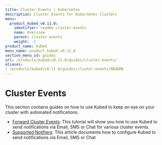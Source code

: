 ```yaml
---
title: Cluster Events | Kubernetes
description: Cluster Events for Kubernetes Clusters
menu:
  product_kubed_v0.11.0:
    identifier: readme-cluster-events
    name: Overview
    parent: cluster-events
    weight: -1
product_name: kubed
menu_name: product_kubed_v0.11.0
section_menu_id: guides
url: /products/kubed/v0.11.0/guides/cluster-events/
aliases:
- /products/kubed/v0.11.0/guides/cluster-events/README
---
```


# Cluster Events

This section contains guides on how to use Kubed to keep an eye on your cluster with automated notifications.

- [Forward Cluster Events](/products/kubed/v0.11.0/guides/cluster-events/event-forwarder): This tutorial will show you how to use Kubed to send notifications via Email, SMS or Chat for various cluster events.
- [Supported Notifiers](/products/kubed/v0.11.0/guides/cluster-events/notifiers): This article documents how to configure Kubed to send notifications via Email, SMS or Chat
